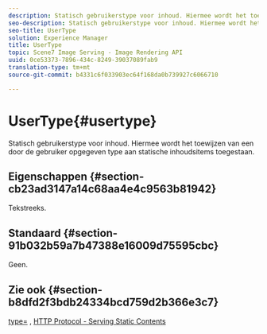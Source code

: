 ```yaml
---
description: Statisch gebruikerstype voor inhoud. Hiermee wordt het toewijzen van een door de gebruiker opgegeven type aan statische inhoudsitems toegestaan.
seo-description: Statisch gebruikerstype voor inhoud. Hiermee wordt het toewijzen van een door de gebruiker opgegeven type aan statische inhoudsitems toegestaan.
seo-title: UserType
solution: Experience Manager
title: UserType
topic: Scene7 Image Serving - Image Rendering API
uuid: 0ce53373-7896-434c-8249-39037089fab9
translation-type: tm+mt
source-git-commit: b4331c6f033903ec64f168da0b739927c6066710

---
```



# UserType{#usertype}

Statisch gebruikerstype voor inhoud. Hiermee wordt het toewijzen van een door de gebruiker opgegeven type aan statische inhoudsitems toegestaan.

## Eigenschappen {#section-cb23ad3147a14c68aa4e4c9563b81942}

Tekstreeks.

## Standaard {#section-91b032b59a7b47388e16009d75595cbc}

Geen.

## Zie ook {#section-b8dfd2f3bdb24334bcd759d2b366e3c7}

[type=](/help/aem-is-ir-api/is-api/http-ref/image-serving-api-ref/c-http-protocol-reference/c-command-reference/r-type.md) , [HTTP Protocol - Serving Static Contents](/help/aem-is-ir-api/is-api/http-ref/image-serving-api-ref/c-http-protocol-reference/c-syntax-and-features/r-serving-static-non-image-content.md)

